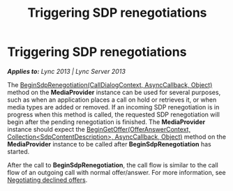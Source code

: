 ﻿---
title: Triggering SDP renegotiations
TOCTitle: Triggering SDP renegotiations
ms:assetid: 97940a24-9156-4741-9b7a-7245efc536b0
ms:mtpsurl: https://msdn.microsoft.com/en-us/library/Dn466102(v=office.15)
ms:contentKeyID: 57103314
ms.date: 07/25/2014
mtps_version: v=office.15
---

# Triggering SDP renegotiations


_**Applies to:** Lync 2013 | Lync Server 2013_

The [BeginSdpRenegotiation(CallDialogContext, AsyncCallback, Object)](https://msdn.microsoft.com/en-us/library/hh384458\(v=office.15\)) method on the **MediaProvider** instance can be used for several purposes, such as when an application places a call on hold or retrieves it, or when media types are added or removed. If an incoming SDP renegotiation is in progress when this method is called, the requested SDP renegotiation will begin after the pending renegotiation is finished. The **MediaProvider** instance should expect the [BeginGetOffer(OfferAnswerContext, Collection\<SdpContentDescription\>, AsyncCallback, Object)](https://msdn.microsoft.com/en-us/library/hh366051\(v=office.15\)) method on the **MediaProvider** instance to be called after **BeginSdpRenegotiation** has started.

After the call to **BeginSdpRenegotiation**, the call flow is similar to the call flow of an outgoing call with normal offer/answer. For more information, see [Negotiating declined offers](negotiating-declined-offers.md).

